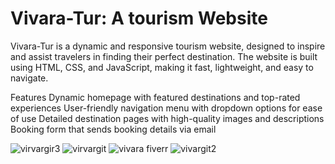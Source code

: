 # Vivara-Tur: A tourism Website

Vivara-Tur is a dynamic and responsive tourism website, designed to inspire and assist travelers in finding their perfect destination. 
The website is built using HTML, CSS, and JavaScript, making it fast, lightweight, and easy to navigate.

Features
Dynamic homepage with featured destinations and top-rated experiences
User-friendly navigation menu with dropdown options for ease of use
Detailed destination pages with high-quality images and descriptions
Booking form that sends booking details via email

![virvargir3](https://user-images.githubusercontent.com/104018505/230378814-6b0beffa-8e7b-4ef6-9b0e-4b2c2a8569d6.png)
![virvargit](https://user-images.githubusercontent.com/104018505/230378821-988d56db-2c96-4e54-a6f1-39ed45c59c9b.png)
![vivara fiverr](https://user-images.githubusercontent.com/104018505/230378830-22dd0394-ad1f-4fad-8c47-885f0512fe52.png)
![vivargit2](https://user-images.githubusercontent.com/104018505/230378834-f33082cb-4579-4172-9e8c-39e1906b51b4.png)

